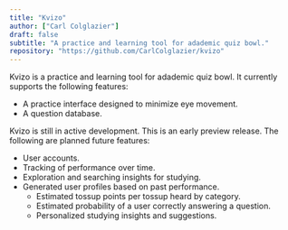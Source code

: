 ```yaml
---
title: "Kvizo"
author: ["Carl Colglazier"]
draft: false
subtitle: "A practice and learning tool for adademic quiz bowl."
repository: "https://github.com/CarlColglazier/kvizo"
---
```


Kvizo is a practice and learning tool for adademic quiz bowl. It
currently supports the following features:

-   A practice interface designed to minimize eye movement.
-   A question database.

Kvizo is still in active development. This is an early preview
release. The following are planned future features:

-   User accounts.
-   Tracking of performance over time.
-   Exploration and searching insights for studying.
-   Generated user profiles based on past performance.
    -   Estimated tossup points per tossup heard by category.
    -   Estimated probability of a user correctly answering a question.
    -   Personalized studying insights and suggestions.

